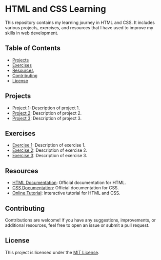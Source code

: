 # HTML and CSS Learning

This repository contains my learning journey in HTML and CSS. It includes various projects, exercises, and resources that I have used to improve my skills in web development.

## Table of Contents

- [Projects](#projects)
- [Exercises](#exercises)
- [Resources](#resources)
- [Contributing](#contributing)
- [License](#license)

## Projects

- [Project 1](link-to-project-1): Description of project 1.
- [Project 2](link-to-project-2): Description of project 2.
- [Project 3](link-to-project-3): Description of project 3.

## Exercises

- [Exercise 1](link-to-exercise-1): Description of exercise 1.
- [Exercise 2](link-to-exercise-2): Description of exercise 2.
- [Exercise 3](link-to-exercise-3): Description of exercise 3.

## Resources

- [HTML Documentation](link-to-html-docs): Official documentation for HTML.
- [CSS Documentation](link-to-css-docs): Official documentation for CSS.
- [Online Tutorial](link-to-tutorial): Interactive tutorial for HTML and CSS.

## Contributing

Contributions are welcome! If you have any suggestions, improvements, or additional resources, feel free to open an issue or submit a pull request.

## License

This project is licensed under the [MIT License](link-to-license).